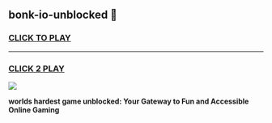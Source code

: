 
## bonk-io-unblocked 👋
<h3>
<a href="https://premium.freeplayer.one?title=bonk-io-unblocked&ref=14F">CLICK TO PLAY</a></h3>
<hr>

<h3>
<a href="https://premium.freeplayer.one?title=bonk-io-unblocked&ref=14F">CLICK 2 PLAY</a>
  
</h3>

<a href="https://premium.freeplayer.one?title=bonk-io-unblocked&ref=12F/"><img src="https://clearcache.store/games.png"></a>


**worlds hardest game unblocked: Your Gateway to Fun and Accessible Online Gaming**
